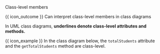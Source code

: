 <span id="title">Class-level members</span>

<span id="prereqs"></span>

<span id="outcomes">{{ icon_outcome }} Can interpret class-level members in class diagrams</span>

<div id="body">

In UML class diagrams, **underlines denote class-level attributes and methods.**

<box>

{{ icon_example }} In the class diagram below, the `totalStudents` attribute and the `getTotalStudents` method are class-level.

<pic eager src="{{baseUrl}}/uml/classDiagrams/classLevelMembers/what/images/student.png" height="120" />
<p/>

</box>

</div>

<div id="extras">
</div>
